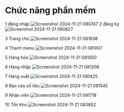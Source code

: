 # Chức năng phần mềm
1 đăng nhập 
![Screenshot 2024-11-21 080747](https://github.com/user-attachments/assets/8937d6db-6cac-48c6-9845-096a5f93cb30)
2 đăng ký
![Screenshot 2024-11-21 080827](https://github.com/user-attachments/assets/3a067122-795b-40e0-83fa-208098c3ca91)

3 Trang chủ
![Screenshot 2024-11-21 081938](https://github.com/user-attachments/assets/0ab76d90-8e02-4d8e-b8ef-13ce17a22124)

4 Thanh menu
![Screenshot 2024-11-21 081007](https://github.com/user-attachments/assets/3bc2f69b-69ea-4e67-810f-74a9e86ed5ef)

5 Hàng hóa
![Screenshot 2024-11-21 081050](https://github.com/user-attachments/assets/81637a85-abc2-4866-b460-2d2385e9240c)

6 Hàng nhập
![Screenshot 2024-11-21 081208](https://github.com/user-attachments/assets/2297e2f0-2406-412e-99b8-3b93e936cbea)

7 Hàng xuất
![Screenshot 2024-11-21 081425](https://github.com/user-attachments/assets/6181b63f-28d7-46e0-b82c-88080cfa0f5d)

8 Báo cáo số liệu
![Screenshot 2024-11-21 081545](https://github.com/user-attachments/assets/6b5d6d62-ae45-40b0-bb6b-12292d68c658)

9 Nhân viên
![Screenshot 2024-11-21 081718](https://github.com/user-attachments/assets/398d6852-eb51-4fbc-a3b6-46858b2f05cf)

10 Tồn kho 
![Screenshot 2024-11-21 083852](https://github.com/user-attachments/assets/70221687-c8a5-4f29-8054-98aa325434a0)



